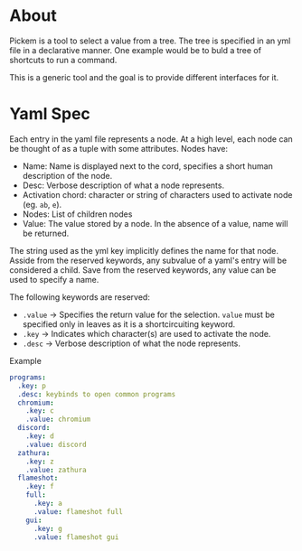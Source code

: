 # About
Pickem is a tool to select a value from a tree.
The tree is specified in an yml file in a declarative manner.
One example would be to buld a tree of shortcuts to run a command.

This is a generic tool and the goal is to provide different interfaces for it.

# Yaml Spec
Each entry in the yaml file represents a node.
At a high level, each node can be thought of as a tuple with some attributes.
Nodes have:
- Name: Name is displayed next to the cord, specifies a short human description of the node. 
- Desc: Verbose description of what a node represents.
- Activation chord: character or string of characters used to activate node (eg. `ab`, `e`).
- Nodes: List of children nodes
- Value: The value stored by a node. In the absence of a value, name will be returned.

The string used as the yml key implicitly defines the name for that node.
Asside from the reserved keywords, any subvalue of a yaml's entry will be considered a child.
Save from the reserved keywords, any value can be used to specify a name.

The following keywords are reserved:
- `.value` -> Specifies the return value for the selection. `value` must be specified only in leaves as it is a shortcircuiting keyword.
- `.key` -> Indicates which character(s) are used to activate the node.
- `.desc` -> Verbose description of what the node represents.

Example
```yaml
programs:
  .key: p
  .desc: keybinds to open common programs
  chromium:
    .key: c
    .value: chromium
  discord:
    .key: d
    .value: discord
  zathura:
    .key: z
    .value: zathura
  flameshot:
    .key: f
    full:
      .key: a
      .value: flameshot full
    gui:
      .key: g
      .value: flameshot gui
```
